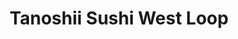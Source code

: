 ---
layout: place
title: Tanoshii Sushi West Loop
permalink: /illinois/chicago/tanoshii-sushi-west-loop.html
stateAbbr: IL
stateName: Illinois
cityName: Chicago
seo:
  type: restaurant
  links: http://tanoshiiwestloop.com/
place_id: ChIJrQeRbsUsDogR18xrTa6RRvQ
photos:
  - name: >-
      places/ChIJrQeRbsUsDogR18xrTa6RRvQ/photos/AeeoHcJoAjOOmOQoZqk3cps_1MHZOKXc1TW4XVhySXzP1G-VutOSUJRkW3GpkuBBuO0Tg8xZ4J_NOQtYAZNNPjgGrPurRfoqZuyCcX0WSj_RSf1YvTwkA8jtQo-Yz5l9j-96DQ_pX_G2kcxRj7mO0BlHhosdPsiE8fqRD1O1kOtP8P6xPbMrQR7d4-DEsz55ICqD4_em6HeX64hRDJ4Xqv3Eitxkfh7IGoYqYbOYqQraRQI3YnpQE837ZCupDJdI-jboW77EgrOxyYWo9Eb6JEvRQTgTtU5eyxPd-qbEKqP9A0_qzejkqk_oSm0Skv1IuUP-2IGdw2GktNFdEv-XomTB8ABlpOSh2VBbmlCa9oNfAVN-pm36r1_QvOegVkdO0F0BD_oWYdf_JV5S5r4Z95F83VhLVCqTvEGDoswbMeh1hYr--w
    widthPx: 4032
    heightPx: 3024
    authorAttributions:
      - displayName: Michael Van
        uri: https://maps.google.com/maps/contrib/102506078067797496112
        photoUri: >-
          https://lh3.googleusercontent.com/a-/ALV-UjVqVKrdbevur8jFQGK3rclKQJUpmAeDPU4M-sC5XmoSdokXPus_=s100-p-k-no-mo
    flagContentUri: >-
      https://www.google.com/local/imagery/report/?cb_client=maps_api_places.places_api&image_key=!1e10!2sCIHM0ogKEICAgIDC1MrNSQ&hl=en-US
    googleMapsUri: >-
      https://www.google.com/maps/place//data=!3m4!1e2!3m2!1sCIHM0ogKEICAgIDC1MrNSQ!2e10!4m2!3m1!1s0x880e2cc56e9107ad:0xf44691ae4d6bccd7
  - name: >-
      places/ChIJrQeRbsUsDogR18xrTa6RRvQ/photos/AeeoHcLBu7N2CTAq1winugSFQRgRgHzTv5JVE6A5bKt-ZWDXVU3JWLLAOTUN6isR6k-2koAV39MRHvvqnVr2e-QIyfgVY3FJWyCdlz0cY-Q0r3jsAa9Wu9KjBzqmo-euXvCZhpNDzKxKDfcoVzwlgfzbX8JED3jHaTSNAabnnsyu0Uk5DfdAxlwbwwtq-yM0l_0EVmvvEjhNb1B_gteF6Xi7PofbCpTlOOEDBlJzVgZazoeScGJ8A8e6q7tzdInkg1aHIi5JvCUEbx3XR-onAd8TlSmfzPXX6jhD96URfEvE_ugyLmzjktjcXSGsaXCrpTmMgNGQ_aCBWjsyBugvnlsdg0BcI3q3COzsc3i66pQcU57o-2waupGHJrXyaJkMBpGwAvE0PqUjYuUCNA-M08gFGUm2z-5FC1wFnqk45M2k3tdVMPw
    widthPx: 3924
    heightPx: 1657
    authorAttributions:
      - displayName: Roberto Romero
        uri: https://maps.google.com/maps/contrib/114554555332237996655
        photoUri: >-
          https://lh3.googleusercontent.com/a-/ALV-UjVz2jK9mxVkA_DY0FDSC9BnHtZ5zEej0iXp8ilq5ca4Yg6_6Li9IA=s100-p-k-no-mo
    flagContentUri: >-
      https://www.google.com/local/imagery/report/?cb_client=maps_api_places.places_api&image_key=!1e10!2sCIHM0ogKEICAgIDEkbHe4gE&hl=en-US
    googleMapsUri: >-
      https://www.google.com/maps/place//data=!3m4!1e2!3m2!1sCIHM0ogKEICAgIDEkbHe4gE!2e10!4m2!3m1!1s0x880e2cc56e9107ad:0xf44691ae4d6bccd7
  - name: >-
      places/ChIJrQeRbsUsDogR18xrTa6RRvQ/photos/AeeoHcKCSEbkanM6EXRIdzugSvXddY0nfTJEPpSnQG48eUFD4Gyf65olX_h2zad7JCw2ZD8d1MF7KtLxmFY7qXdGreIwQaEybFR3PgnBrBsGA2iaUaAhlsXYD0WJs3ESDY05yXijxYfHQdKP7Vh49UY7oNLXCzK3Cn76rFjXqbfZKudUNa8btb33vTk9mVGh1x3Jpj6uMJPAc7_yqOGXOsZZH8octXRCEIBDNozhsG4fb-nr2klwTXyx7U8DO-_hAXZXCwx1OlVUKsErX2FTRqntZCeSUVidm0CV08fteWdCCllwzmaYY-luhSARNjy25oBrjRS_mYaTvGCssTkqUOI5_0zSJ5eU0kSRe-1y3SUfmPyBBT4dx7vddyQM3AfAWx7Z8eMWGs_lDx9G8-zc0MTUoOCx47llyMsktPe4Dli5wSyaaorf
    widthPx: 4032
    heightPx: 3024
    authorAttributions:
      - displayName: Jay Fal
        uri: https://maps.google.com/maps/contrib/103995577532930437410
        photoUri: >-
          https://lh3.googleusercontent.com/a-/ALV-UjUO6KHVib7CEBLBYqeLhtckFNX4e51G66Pmtu2tTtUBOIH9VCoB=s100-p-k-no-mo
    flagContentUri: >-
      https://www.google.com/local/imagery/report/?cb_client=maps_api_places.places_api&image_key=!1e10!2sCIHM0ogKEICAgIDzssj99gE&hl=en-US
    googleMapsUri: >-
      https://www.google.com/maps/place//data=!3m4!1e2!3m2!1sCIHM0ogKEICAgIDzssj99gE!2e10!4m2!3m1!1s0x880e2cc56e9107ad:0xf44691ae4d6bccd7
  - name: >-
      places/ChIJrQeRbsUsDogR18xrTa6RRvQ/photos/AeeoHcKv-bhzXn-XCilnhi2HBVDV44Ix_ohqIoBihAq21767Dk-O-3pp8l674YU4_M1BNm8Ab_axSz1pn6Z-ZZBW5RHL_rGAphuiR7YADj8WtXdaSj3cxBJ2VDpzo6EYfmtHPXMZ1e32z6eTmYNSFKPTb63lIGUGuhqRvIiVtu6GvodyB-LXnF_mz7xSBsHneZ-N7V8H5ySv5URJM22I0Nz2bPXRNsIew1a7goTU6xu2y5Khv0Lb6viwxW-8fY0rOpmhPQRBhgM5G447g5Y930XCo9qGjy_CsgPkGFic-A8xvrIaMwf9cvFuAKESWilHljH_eJ0fJaYsHD0CrTrdhikMtd_tAgPei3p5oNoJchnefh7s0QPG4fAkKpEEE0OG9-YU66enmnta0H4wN5VCULsFH7YZXSf-3zAoLcqAWlf83evLcaA
    widthPx: 3024
    heightPx: 4032
    authorAttributions:
      - displayName: Pooja Patel
        uri: https://maps.google.com/maps/contrib/111539299249737124778
        photoUri: >-
          https://lh3.googleusercontent.com/a/ACg8ocJd4sytDeJHYMll92iA1X-iIR9YLG8ZO20zVyiEjmNKW45P2KHv=s100-p-k-no-mo
    flagContentUri: >-
      https://www.google.com/local/imagery/report/?cb_client=maps_api_places.places_api&image_key=!1e10!2sCIHM0ogKEICAgMDA4_7eoAE&hl=en-US
    googleMapsUri: >-
      https://www.google.com/maps/place//data=!3m4!1e2!3m2!1sCIHM0ogKEICAgMDA4_7eoAE!2e10!4m2!3m1!1s0x880e2cc56e9107ad:0xf44691ae4d6bccd7
  - name: >-
      places/ChIJrQeRbsUsDogR18xrTa6RRvQ/photos/AeeoHcJ2heTVGn62zQ-xJ2cDZCYodTStd7ErlFJTPPN0hJNQaNaYG5VNhKo34_hoskxOnLDrZ3ZfhDg3ur9oBNhBIDTr38qWfEhJ6__beYneFbV4eqRfWQOfPKCT7msz1BvNo9bUSk9XJa7WLjqBiv3cUbkEQ0BtyGRcuFcAXFoqrAM3jplYHRGageZ8VbIx0uIkKYLQ-3FIeO972BlK94FWetAkaQiSoFxadxl5g7Hl5E-hBMw2XQnd9tyGWglIsaDevu68H3esWAUkdgqnhLm8IaMP5qrVsc2dxVeSMu6zd_-Z00Mmql3Spi8RqmhvMrbv2Nn3Br0IZlgCTYNKH1Ocjg_7Cnx-v4_hL1Z4LtYfrEfpw6Z6muIig8-huaZPKG2NwSAKi1QtwqAkB_hKapQF50kllv0rKXRakN0uy6igIbhGV_8C
    widthPx: 4032
    heightPx: 3024
    authorAttributions:
      - displayName: Jason Ulman
        uri: https://maps.google.com/maps/contrib/111610069539476837939
        photoUri: >-
          https://lh3.googleusercontent.com/a/ACg8ocI6RKISntGHagByZz8iEaW0cfvgeYzEeBfpPaRIqOCrn2qyR24l=s100-p-k-no-mo
    flagContentUri: >-
      https://www.google.com/local/imagery/report/?cb_client=maps_api_places.places_api&image_key=!1e10!2sCIHM0ogKEICAgIDt3qe7iwE&hl=en-US
    googleMapsUri: >-
      https://www.google.com/maps/place//data=!3m4!1e2!3m2!1sCIHM0ogKEICAgIDt3qe7iwE!2e10!4m2!3m1!1s0x880e2cc56e9107ad:0xf44691ae4d6bccd7
  - name: >-
      places/ChIJrQeRbsUsDogR18xrTa6RRvQ/photos/AeeoHcK33neLg3HFQ2l816bB_Sea4_oscst2OuzVor55WELcnRQD18BSmN2wPtpJoo37pAy9Fknasz0KguAdwn4CE17fF-ccFzv2jQDZMxUu3MIQZrjRRVqwkJQ4lypnEw84EN73FfgRBQMfDFl4ovgrUDIJGqo63tvW_BWYjQDJ4pJsEJUWiQtZ3HMPoGzB1OoV11_QzIGyYlKfXXTcXWy_0PFIBls3tnn4srxgG76ExSNz_mxP1TYrjaT7Cad7MpPaoBqZygA8Kx0fz7sDMJo7XpkaNIetvl9ZkO5U18Ilox70TxBRzc8E0y1M1lPdGB9kl3svAWVeUTyaWdFoFfDPJH7Y9cZMkrtwNOpTGlXuV_h_3FIqlYmoaM2mU5BfE5Y0RnLJ4QgWppOrQ7umXtJ6gHLu_hPXR8oY2D_KHkIM5JK2qzo3
    widthPx: 4032
    heightPx: 3024
    authorAttributions:
      - displayName: Daniel
        uri: https://maps.google.com/maps/contrib/107357077286330352760
        photoUri: >-
          https://lh3.googleusercontent.com/a-/ALV-UjVtS1lCGpCxJfuUrBHgIleJiJc3Mo2rsHfQ7zXcRu0S0jXMUVrO=s100-p-k-no-mo
    flagContentUri: >-
      https://www.google.com/local/imagery/report/?cb_client=maps_api_places.places_api&image_key=!1e10!2sCIHM0ogKEICAgICcns7jxQE&hl=en-US
    googleMapsUri: >-
      https://www.google.com/maps/place//data=!3m4!1e2!3m2!1sCIHM0ogKEICAgICcns7jxQE!2e10!4m2!3m1!1s0x880e2cc56e9107ad:0xf44691ae4d6bccd7
  - name: >-
      places/ChIJrQeRbsUsDogR18xrTa6RRvQ/photos/AeeoHcKCMwdJN8VvNCwa2Prian5ZBd6B93DP71Tdj8vgCy0YFsiA88LebcEF8F-Y0-D1k8wARn1nxwfNM_qg1h8nfzfhTR08lF4SEic34l4oy3oP5XXc0FrcobL-F0xOULz-50P155H2MnghW0H_jyNdOEkQTBwVXf8H0Uf9mx2W6kEZPryZFOEvlbLbRr4_eNlSP3ESajlVNgzGe5OoxmYFnLaIwt5Vb46br5aPVxNeoAuLMRepq__bnS_xyF9ZoGT3lWudX5WRDwC7NvHSucGUJtWiuVBtm-XrV7vXrw0WrA6fGOxqhnr_aPS1qA1t1_SfjfrhSDPsmoufqDbGmu3WYxAvDHHPpXq-Mu-kaKDsXX4RYtslZfbmHRhLHM5gQorAO-WUxQH5sdwZWbzqSNjdYwaAE5EthJpUFie4EJyYFk5izAIj
    widthPx: 4032
    heightPx: 3024
    authorAttributions:
      - displayName: J Y
        uri: https://maps.google.com/maps/contrib/111481110948940173074
        photoUri: >-
          https://lh3.googleusercontent.com/a/ACg8ocI2O1f68nEBtaxu7aPUikhO9saH3k_Jt9TXFZ5BbZGLyapLvA=s100-p-k-no-mo
    flagContentUri: >-
      https://www.google.com/local/imagery/report/?cb_client=maps_api_places.places_api&image_key=!1e10!2sCIHM0ogKEICAgMCAiOGCngE&hl=en-US
    googleMapsUri: >-
      https://www.google.com/maps/place//data=!3m4!1e2!3m2!1sCIHM0ogKEICAgMCAiOGCngE!2e10!4m2!3m1!1s0x880e2cc56e9107ad:0xf44691ae4d6bccd7
  - name: >-
      places/ChIJrQeRbsUsDogR18xrTa6RRvQ/photos/AeeoHcLwR6571aEMq22V48KerKCBGKYwi4bIGTAbIQG_blqRATCgS_lqS8cfutX6ByY8HEIhadZ7kMkv8oQJAKkCr3L2Isn4KQEr_BR8-mdJG9m3PpOwatIMJhAI3dwP4OFuVfr4BYfsw2Cg2VVxaT8uING08Jd_kmtX0-39XiMKyczZlT3J2Snypcxe-BWVSeP1ORhJWOAWfRPuE4SzqP7V3dr6tnivPpfqxPsDwOBB1c-4chW1-vcHsEF9HUeQKAbybVrb_yURpx3fULyq4s-II5tjNnC_mE6gxq8hpNQHxqKj5yKFopOqI8P0Ivxn1jxmTOG9ue1SJnjKuMQ7xMc55bU93zb038Hu92x8h4bVoeEllJhJn-_QyU2-12oL9Qg57sUOfOq9oLCa0bcbOJAWTRdyyECbooSaUtMIilC2Pv8Ib4k_
    widthPx: 4032
    heightPx: 3024
    authorAttributions:
      - displayName: Jason Ulman
        uri: https://maps.google.com/maps/contrib/111610069539476837939
        photoUri: >-
          https://lh3.googleusercontent.com/a/ACg8ocI6RKISntGHagByZz8iEaW0cfvgeYzEeBfpPaRIqOCrn2qyR24l=s100-p-k-no-mo
    flagContentUri: >-
      https://www.google.com/local/imagery/report/?cb_client=maps_api_places.places_api&image_key=!1e10!2sCIHM0ogKEICAgIDt3qe78wE&hl=en-US
    googleMapsUri: >-
      https://www.google.com/maps/place//data=!3m4!1e2!3m2!1sCIHM0ogKEICAgIDt3qe78wE!2e10!4m2!3m1!1s0x880e2cc56e9107ad:0xf44691ae4d6bccd7
  - name: >-
      places/ChIJrQeRbsUsDogR18xrTa6RRvQ/photos/AeeoHcKvQiqjXZZViVQ23dmloB23EnI3JZeDEmYQWRijCg23DiSta5Gx4eRlEBLYg2g4AD_CMgzfJxKYbUKPjGgLXi6VRd6L2W01fgrH276V8yblhuGQ6UihMcF9akFszA0Y78pXeToJXyFO26unQCMFsY_haLbyvOKOMPADLE4WnjCXMsV3KOkhpj8BjD-tPN47G-efrjYqF8fvI850KEnnbp-hraZuNWjA_QvXHOiO4UhqYGFOQhFGJumkwj_AP4f_SVFxBg55fYBwWzIOqUhtUCTtmrPWz-NadNoegYo_d9rjl4QaQCSTs5O0LdpV-mn2bRzpJ3Ct37Z-z_vfpdPF65ShlC7sfpzumJHbJ6UwbtgFid1SOgdc88OQznt0dPJcu0sQLEqae8YbA6TNdPwHKpuG114XJEllLl9HF5IbWIftrw
    widthPx: 3024
    heightPx: 4032
    authorAttributions:
      - displayName: Jay Fal
        uri: https://maps.google.com/maps/contrib/103995577532930437410
        photoUri: >-
          https://lh3.googleusercontent.com/a-/ALV-UjUO6KHVib7CEBLBYqeLhtckFNX4e51G66Pmtu2tTtUBOIH9VCoB=s100-p-k-no-mo
    flagContentUri: >-
      https://www.google.com/local/imagery/report/?cb_client=maps_api_places.places_api&image_key=!1e10!2sCIHM0ogKEICAgIDzssj9Vg&hl=en-US
    googleMapsUri: >-
      https://www.google.com/maps/place//data=!3m4!1e2!3m2!1sCIHM0ogKEICAgIDzssj9Vg!2e10!4m2!3m1!1s0x880e2cc56e9107ad:0xf44691ae4d6bccd7
  - name: >-
      places/ChIJrQeRbsUsDogR18xrTa6RRvQ/photos/AeeoHcJTfL87TKXpQb7i5JQ41R35KP41vcTc4FS1JYGVYXObAp3LFxVLw2nRzbfLQ1D-sCjQhgAJZrhqOGWRanjD8VJ2HVWbgwtXyFsXIdnZloZTvGLXDyvGz11m6A_7KrZ1PmUM2n7QNhj17YkTgW3JuodXB0LNeHT3corBDhh64jB7MQ-hfBn7haB4cF77HIWG3JmtPeR_mmi67n_vxwCwUgR_9YoXRq9QmnN-Ul5fbmIzJFjGwY6D4l4piNZVdiV_GgPDlKOn39tI4AySg9Wfxh2pJGGAjuGY9tP84zm4BHhGlLqjcx2rfjgnzCSJEkY51fhqlT-3VB6pd3IpH-z4gAvn2rRoSyxiKal7OYoV29S08hSgs75egTTPc8kFLC6y4jPKxaz8Vi6Y8xOrvXPv0wr01_jyMJi6ECvPuAHbiKwZzg
    widthPx: 4080
    heightPx: 3072
    authorAttributions:
      - displayName: Belle Lopez
        uri: https://maps.google.com/maps/contrib/104731732886039479725
        photoUri: >-
          https://lh3.googleusercontent.com/a-/ALV-UjXJaXXCmJKT3A0h-pVZ5EtckuDukCB_PBRi4MZGRcmKMufnAMyd7w=s100-p-k-no-mo
    flagContentUri: >-
      https://www.google.com/local/imagery/report/?cb_client=maps_api_places.places_api&image_key=!1e10!2sCIHM0ogKEICAgIDN052CLA&hl=en-US
    googleMapsUri: >-
      https://www.google.com/maps/place//data=!3m4!1e2!3m2!1sCIHM0ogKEICAgIDN052CLA!2e10!4m2!3m1!1s0x880e2cc56e9107ad:0xf44691ae4d6bccd7
address: 720 W Randolph St, Chicago, IL 60661, USA
street: 720 W Randolph St
city: Chicago
state: IL
zip: '60661'
country: USA
neighborhood: West Loop
latitude: '41.884637'
longitude: '-87.646653'
accessibility_options:
  wheelchairAccessibleEntrance: true
  wheelchairAccessibleRestroom: true
  wheelchairAccessibleSeating: true
business_status: OPERATIONAL
name: Tanoshii Sushi West Loop
google_maps_links:
  directionsUri: >-
    https://www.google.com/maps/dir//''/data=!4m7!4m6!1m1!4e2!1m2!1m1!1s0x880e2cc56e9107ad:0xf44691ae4d6bccd7!3e0
  placeUri: https://maps.google.com/?cid=17601916371433409751
  writeAReviewUri: >-
    https://www.google.com/maps/place//data=!4m3!3m2!1s0x880e2cc56e9107ad:0xf44691ae4d6bccd7!12e1
  reviewsUri: >-
    https://www.google.com/maps/place//data=!4m4!3m3!1s0x880e2cc56e9107ad:0xf44691ae4d6bccd7!9m1!1b1
  photosUri: >-
    https://www.google.com/maps/place//data=!4m3!3m2!1s0x880e2cc56e9107ad:0xf44691ae4d6bccd7!10e5
primary_type: Sushi Restaurant
opening_hours:
  openNow: true
  periods:
    - open:
        day: 0
        hour: 11
        minute: 30
      close:
        day: 0
        hour: 14
        minute: 30
    - open:
        day: 0
        hour: 16
        minute: 30
      close:
        day: 0
        hour: 22
        minute: 0
    - open:
        day: 1
        hour: 16
        minute: 30
      close:
        day: 1
        hour: 22
        minute: 0
    - open:
        day: 2
        hour: 16
        minute: 30
      close:
        day: 2
        hour: 22
        minute: 0
    - open:
        day: 3
        hour: 11
        minute: 30
      close:
        day: 3
        hour: 14
        minute: 30
    - open:
        day: 3
        hour: 16
        minute: 30
      close:
        day: 3
        hour: 22
        minute: 0
    - open:
        day: 4
        hour: 11
        minute: 30
      close:
        day: 4
        hour: 14
        minute: 30
    - open:
        day: 4
        hour: 16
        minute: 30
      close:
        day: 4
        hour: 22
        minute: 0
    - open:
        day: 5
        hour: 11
        minute: 30
      close:
        day: 5
        hour: 14
        minute: 30
    - open:
        day: 5
        hour: 16
        minute: 30
      close:
        day: 5
        hour: 23
        minute: 0
    - open:
        day: 6
        hour: 11
        minute: 30
      close:
        day: 6
        hour: 14
        minute: 30
    - open:
        day: 6
        hour: 16
        minute: 30
      close:
        day: 6
        hour: 23
        minute: 0
  weekdayDescriptions:
    - 'Monday: 4:30 – 10:00 PM'
    - 'Tuesday: 4:30 – 10:00 PM'
    - 'Wednesday: 11:30 AM – 2:30 PM, 4:30 – 10:00 PM'
    - 'Thursday: 11:30 AM – 2:30 PM, 4:30 – 10:00 PM'
    - 'Friday: 11:30 AM – 2:30 PM, 4:30 – 11:00 PM'
    - 'Saturday: 11:30 AM – 2:30 PM, 4:30 – 11:00 PM'
    - 'Sunday: 11:30 AM – 2:30 PM, 4:30 – 10:00 PM'
  nextCloseTime: '2025-05-04T04:00:00Z'
secondary_opening_hours:
  - openNow: true
    periods:
      - open:
          day: 0
          hour: 16
          minute: 30
        close:
          day: 0
          hour: 18
          minute: 0
      - open:
          day: 1
          hour: 16
          minute: 30
        close:
          day: 1
          hour: 18
          minute: 0
      - open:
          day: 2
          hour: 16
          minute: 30
        close:
          day: 2
          hour: 18
          minute: 0
      - open:
          day: 3
          hour: 16
          minute: 30
        close:
          day: 3
          hour: 18
          minute: 0
      - open:
          day: 4
          hour: 16
          minute: 30
        close:
          day: 4
          hour: 18
          minute: 0
      - open:
          day: 5
          hour: 16
          minute: 30
        close:
          day: 5
          hour: 18
          minute: 0
      - open:
          day: 6
          hour: 16
          minute: 30
        close:
          day: 6
          hour: 18
          minute: 0
    weekdayDescriptions:
      - 'Monday: 4:30 – 6:00 PM'
      - 'Tuesday: 4:30 – 6:00 PM'
      - 'Wednesday: 4:30 – 6:00 PM'
      - 'Thursday: 4:30 – 6:00 PM'
      - 'Friday: 4:30 – 6:00 PM'
      - 'Saturday: 4:30 – 6:00 PM'
      - 'Sunday: 4:30 – 6:00 PM'
    secondaryHoursType: HAPPY_HOUR
    nextCloseTime: '2025-05-03T23:00:00Z'
  - openNow: false
    periods:
      - open:
          day: 0
          hour: 11
          minute: 30
        close:
          day: 0
          hour: 14
          minute: 30
      - open:
          day: 3
          hour: 11
          minute: 30
        close:
          day: 3
          hour: 14
          minute: 30
      - open:
          day: 4
          hour: 11
          minute: 30
        close:
          day: 4
          hour: 14
          minute: 30
      - open:
          day: 5
          hour: 11
          minute: 30
        close:
          day: 5
          hour: 14
          minute: 30
      - open:
          day: 6
          hour: 11
          minute: 30
        close:
          day: 6
          hour: 14
          minute: 30
    weekdayDescriptions:
      - 'Monday: Closed'
      - 'Tuesday: Closed'
      - 'Wednesday: 11:30 AM – 2:30 PM'
      - 'Thursday: 11:30 AM – 2:30 PM'
      - 'Friday: 11:30 AM – 2:30 PM'
      - 'Saturday: 11:30 AM – 2:30 PM'
      - 'Sunday: 11:30 AM – 2:30 PM'
    secondaryHoursType: LUNCH
    nextOpenTime: '2025-05-04T16:30:00Z'
phone: (312) 207-8894
price_level: PRICE_LEVEL_EXPENSIVE
price_range: $50 &ndash; $100
rating: '4.6'
rating_count: 442
website: http://tanoshiiwestloop.com/
description: >-
  Discover Tanoshii Sushi West Loop in Chicago, IL$$$Nestled in the vibrant West
  Loop neighborhood of Chicago, IL, Tanoshii Sushi West Loop stands out as a
  welcoming spot for fresh sushi and Japanese cuisine enthusiasts. This casual
  eatery delights diners with its array of expertly crafted sushi rolls and
  other traditional dishes, complemented by an impressive variety of Japanese
  beverages that enhance the authentic dining experience. Accessibility features
  like wheelchair-friendly entrances and seating make it a convenient choice for
  everyone seeking top-rated sushi in the area. The restaurant's inviting
  atmosphere and thoughtful menu options reflect a commitment to quality, making
  it an ideal destination for those exploring sushi restaurants nearby or
  looking for a relaxed meal with flavorful options.
generative_summary: >-
  Discover Tanoshii Sushi West Loop in Chicago, IL$$$Nestled in the vibrant West
  Loop neighborhood of Chicago, IL, Tanoshii Sushi West Loop stands out as a
  welcoming spot for fresh sushi and Japanese cuisine enthusiasts. This casual
  eatery delights diners with its array of expertly crafted sushi rolls and
  other traditional dishes, complemented by an impressive variety of Japanese
  beverages that enhance the authentic dining experience. Accessibility features
  like wheelchair-friendly entrances and seating make it a convenient choice for
  everyone seeking top-rated sushi in the area. The restaurant's inviting
  atmosphere and thoughtful menu options reflect a commitment to quality, making
  it an ideal destination for those exploring sushi restaurants nearby or
  looking for a relaxed meal with flavorful options.
generative_disclosure: Summarized by AI using the Grok-3-Mini model.
reviews: null
review_summary: >-
  What Customers Are Buzzing About$$$Visitors to this Chicago sushi spot often
  rave about the consistently fresh and flavorful selections, particularly the
  creative specialty rolls and classic nigiri that keep things exciting and
  satisfying. Many appreciate the warm, attentive service that adds a personal
  touch without overwhelming the meal, creating a cozy vibe that's perfect for
  casual get-togethers. Folks frequently note that the pricing strikes a great
  balance, offering good value for the quality you get, which makes it a smart
  pick for anyone hunting for the best sushi near them. Overall, the positive
  feedback highlights a welcoming environment where the food shines, encouraging
  repeat visits for those who love discovering reliable Japanese places in the
  city.
review_disclosure: Summarized by AI using the Grok-3-Mini model.
parking_options: null
payment_options: null
allow_dogs: null
curbside_pickup: null
delivery: null
dine_in: null
good_for_children: null
good_for_groups: null
good_for_sports: null
live_music: null
menu_for_children: null
outdoor_seating: null
reservable: null
restroom: null
serves_beer: null
serves_breakfast: null
serves_brunch: null
serves_cocktails: null
serves_coffee: null
serves_dinner: null
serves_dessert: null
serves_lunch: null
serves_vegetarian_food: null
serves_wine: null
takeout: null
update_category: enterprise
places_description: null

---
